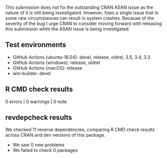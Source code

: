 This submission does not fix the outstanding CRAN ASAN issue as the nature of it
is still being investigated. However, fixes a single issue that in some rare
circumstances can result in system crashes. Because of the severity of the bug I
urge CRAN to consider moving forward with releasing this submission while the 
ASAN issue is being investigated.

## Test environments

* GitHub Actions (ubuntu-16.04): devel, release, oldrel, 3.5, 3.4, 3.3
* GitHub Actions (windows): release, oldrel
* GitHub Actions (macOS): release
* win-builder: devel

## R CMD check results

0 errors | 0 warnings | 0 note

## revdepcheck results

We checked 11 reverse dependencies, comparing R CMD check results across CRAN and dev versions of this package.

 * We saw 0 new problems
 * We failed to check 0 packages
 
